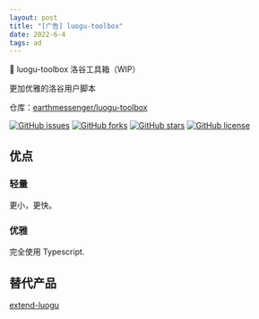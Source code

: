 ```yaml
---
layout: post
title: "[广告] luogu-toolbox"
date: 2022-6-4
tags: ad
---
```


🔨 luogu-toolbox 洛谷工具箱（WIP）

更加优雅的洛谷用户脚本

仓库：[earthmessenger/luogu-toolbox](https://github.com/earthmessenger/luogu-toolbox)

[![GitHub issues](https://img.shields.io/github/issues/EarthMessenger/luogu-toolbox)](https://github.com/EarthMessenger/luogu-toolbox/issues) [![GitHub forks](https://img.shields.io/github/forks/EarthMessenger/luogu-toolbox)](https://github.com/EarthMessenger/luogu-toolbox/network) [![GitHub stars](https://img.shields.io/github/stars/EarthMessenger/luogu-toolbox)](https://github.com/EarthMessenger/luogu-toolbox/stargazers) [![GitHub license](https://img.shields.io/github/license/EarthMessenger/luogu-toolbox)](https://github.com/EarthMessenger/luogu-toolbox)

## 优点

### 轻量

更小，更快。

### 优雅

完全使用 Typescript.

## 替代产品

[extend-luogu](https://exlg.cc)
